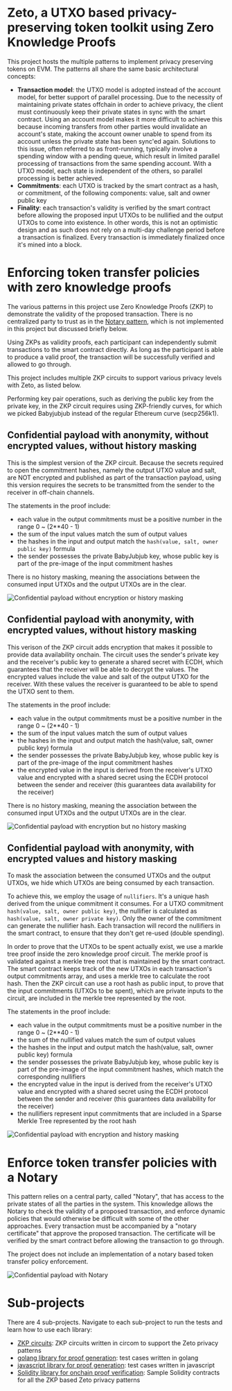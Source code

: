 # Zeto, a UTXO based privacy-preserving token toolkit using Zero Knowledge Proofs

This project hosts the multiple patterns to implement privacy preserving tokens on EVM. The patterns all share the same basic architectural concepts:

- **Transaction model**: the UTXO model is adopted instead of the account model, for better support of parallel processing. Due to the necessity of maintaining private states offchain in order to achieve privacy, the client must continuously keep their private states in sync with the smart contract. Using an account model makes it more difficult to achieve this because incoming transfers from other parties would invalidate an account's state, making the account owner unable to spend from its account unless the private state has been sync'ed again. Solutions to this issue, often referred to as front-running, typically involve a spending window with a pending queue, which result in limited parallel processing of transactions from the same spending account. With a UTXO model, each state is independent of the others, so parallel processing is better achieved.
- **Commitments**: each UTXO is tracked by the smart contract as a hash, or commitment, of the following components: value, salt and owner public key
- **Finality**: each transaction's validity is verified by the smart contract before allowing the proposed input UTXOs to be nullified and the output UTXOs to come into existence. In other words, this is not an optimistic design and as such does not rely on a multi-day challenge period before a transaction is finalized. Every transaction is immediately finalized once it's mined into a block.

# Enforcing token transfer policies with zero knowledge proofs

The various patterns in this project use Zero Knowledge Proofs (ZKP) to demonstrate the validity of the proposed transaction. There is no centralized party to trust as in the [Notary pattern](#enforce-token-transfer-policies-with-a-notary), which is not implemented in this project but discussed briefly below.

Using ZKPs as validity proofs, each participant can independently submit transactions to the smart contract directly. As long as the participant is able to produce a valid proof, the transaction will be successfully verified and allowed to go through.

This project includes multiple ZKP circuits to support various privacy levels with Zeto, as listed below.

Performing key pair operations, such as deriving the public key from the private key, in the ZKP circuit requires using ZKP-friendly curves, for which we picked Babyjubjub instead of the regular Ethereum curve (secp256k1).

## Confidential payload with anonymity, without encrypted values, without history masking

This is the simplest version of the ZKP circuit. Because the secrets required to open the commitment hashes, namely the output UTXO value and salt, are NOT encrypted and published as part of the transaction payload, using this version requires the secrets to be transmitted from the sender to the receiver in off-chain channels.

The statements in the proof include:

- each value in the output commitments must be a positive number in the range 0 ~ (2\*\*40 - 1)
- the sum of the input values match the sum of output values
- the hashes in the input and output match the `hash(value, salt, owner public key)` formula
- the sender possesses the private BabyJubjub key, whose public key is part of the pre-image of the input commitment hashes

There is no history masking, meaning the associations between the consumed input UTXOs and the output UTXOs are in the clear.

![Confidential payload without encryption or history masking](/resources/c-utxo-zkp-1.jpg)

## Confidential payload with anonymity, with encrypted values, without history masking

This verison of the ZKP circuit adds encryption that makes it possible to provide data availability onchain. The circuit uses the sender's private key and the receiver's public key to generate a shared secret with ECDH, which guarantees that the receiver will be able to decrypt the values. The encrypted values include the value and salt of the output UTXO for the receiver. With these values the receiver is guaranteed to be able to spend the UTXO sent to them.

The statements in the proof include:

- each value in the output commitments must be a positive number in the range 0 ~ (2\*\*40 - 1)
- the sum of the input values match the sum of output values
- the hashes in the input and output match the hash(value, salt, owner public key) formula
- the sender possesses the private BabyJubjub key, whose public key is part of the pre-image of the input commitment hashes
- the encrypted value in the input is derived from the receiver's UTXO value and encrypted with a shared secret using the ECDH protocol between the sender and receiver (this guarantees data availability for the receiver)

There is no history masking, meaning the association between the consumed input UTXOs and the output UTXOs are in the clear.

![Confidential payload with encryption but no history masking](/resources/c-utxo-zkp-2.jpg)

## Confidential payload with anonymity, with encrypted values and history masking

To mask the association between the consumed UTXOs and the output UTXOs, we hide which UTXOs are being consumed by each transaction.

To achieve this, we employ the usage of `nullifiers`. It's a unique hash derived from the unique commitment it consumes. For a UTXO commitment `hash(value, salt, owner public key)`, the nullifier is calculated as `hash(value, salt, owner private key)`. Only the owner of the commitment can generate the nullifier hash. Each transaction will record the nullifiers in the smart contract, to ensure that they don't get re-used (double spending).

In order to prove that the UTXOs to be spent actually exist, we use a markle tree proof inside the zero knowledge proof circuit. The merkle proof is validated against a merkle tree root that is maintained by the smart contract. The smart contract keeps track of the new UTXOs in each transaction's output commitments array, and uses a merkle tree to calculate the root hash. Then the ZKP circuit can use a root hash as public input, to prove that the input commitments (UTXOs to be spent), which are private inputs to the circuit, are included in the merkle tree represented by the root.

The statements in the proof include:

- each value in the output commitments must be a positive number in the range 0 ~ (2\*\*40 - 1)
- the sum of the nullified values match the sum of output values
- the hashes in the input and output match the hash(value, salt, owner public key) formula
- the sender possesses the private BabyJubjub key, whose public key is part of the pre-image of the input commitment hashes, which match the corresponding nullifiers
- the encrypted value in the input is derived from the receiver's UTXO value and encrypted with a shared secret using the ECDH protocol between the sender and receiver (this guarantees data availability for the receiver)
- the nullifiers represent input commitments that are included in a Sparse Merkle Tree represented by the root hash

![Confidential payload with encryption and history masking](/resources/c-utxo-zkp-3.jpg)

# Enforce token transfer policies with a Notary

This pattern relies on a central party, called "Notary", that has access to the private states of all the parties in the system. This knowledge allows the Notary to check the validity of a proposed transaction, and enforce dynamic policies that would otherwise be difficult with some of the other approaches. Every transaction must be accompanied by a "notary certificate" that approve the proposed transaction. The certificate will be verified by the smart contract before allowing the transaction to go through.

The project does not include an implementation of a notary based token transfer policy enforcement.

![Confidential payload with Notary](/resources/c-utxo-notary.jpg)

# Sub-projects

There are 4 sub-projects. Navigate to each sub-project to run the tests and learn how to use each library:

- [ZKP circuits](./zkp/circuits/): ZKP circuits written in circom to support the Zeto privacy patterns
- [golang library for proof generation](./zkp/golang/): test cases written in golang
- [javascript library for proof generation](./zkp/js/): test cases written in javascript
- [Solidity library for onchain proof verification](./solidity/): Sample Solidity contracts for all the ZKP based Zeto privacy patterns
